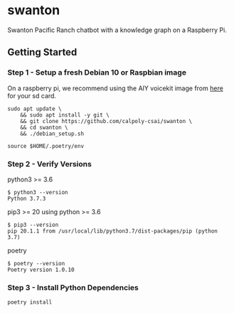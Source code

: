 # swanton
Swanton Pacific Ranch chatbot with a knowledge graph on a Raspberry Pi. 
## Getting Started

### Step 1 - Setup a fresh Debian 10 or Raspbian image
On a raspberry pi, we recommend using the AIY voicekit image from [here](https://github.com/google/aiyprojects-raspbian/releases) for your sd card.

```
sudo apt update \
    && sudo apt install -y git \
    && git clone https://github.com/calpoly-csai/swanton \
    && cd swanton \
    && ./debian_setup.sh
    
source $HOME/.poetry/env
```

### Step 2 - Verify Versions

python3 >= 3.6
```
$ python3 --version
Python 3.7.3
```

pip3 >= 20 using python >= 3.6
```
$ pip3 --version
pip 20.1.1 from /usr/local/lib/python3.7/dist-packages/pip (python 3.7)
```

poetry
```
$ poetry --version
Poetry version 1.0.10
```

### Step 3 - Install Python Dependencies
```
poetry install
```

[voice_kit_raspbian]: https://github.com/google/aiyprojects-raspbian
